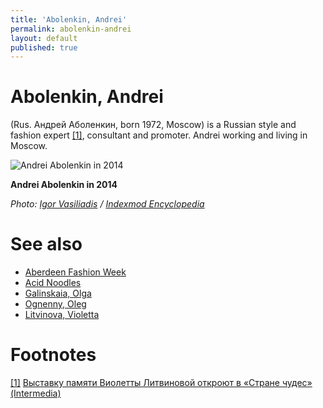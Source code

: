 ```yaml
---
title: 'Abolenkin, Andrei'
permalink: abolenkin-andrei
layout: default
published: true
---
```


# Abolenkin, Andrei

(Rus. Андрей Аболенкин, born 1972, Moscow) is a Russian style and fashion expert <span id="a1">[\[1\]](#f1)</span>, consultant and promoter. Andrei working and living in Moscow.

![Andrei Abolenkin in 2014](/images/andrei-abolenkin-by-igor-vasiliadis-2014.jpg)

**Andrei Abolenkin in 2014**

*Photo: [Igor Vasiliadis](igor-vasiliadis.md) / [Indexmod Encyclopedia](indexmod.club)*


# See also

+ [Aberdeen Fashion Week](aberdeen-fashion-week)
+ [Acid Noodles](acid-noodles)
+ [Galinskaia, Olga](galinskaia-olga)
+ [Ognenny, Oleg](ognenny-oleg)
+ [Litvinova, Violetta](litvinova-violetta)

# Footnotes

[[1]](#a1) <span id="f1"></span> [Выставку памяти Виолетты Литвиновой откроют в «Стране чудес» (Intermedia)](http://www.intermedia.ru/news/286753)
